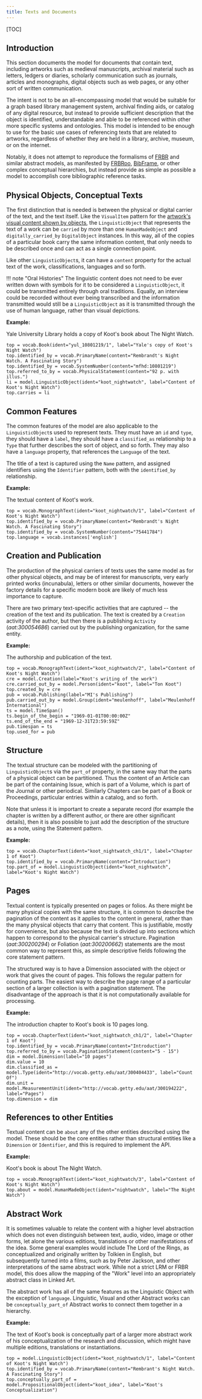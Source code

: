 ```yaml
---
title: Texts and Documents
---
```


[TOC]

## Introduction

This section documents the model for documents that contain text, including artworks such as medieval manuscripts, archival material such as letters, ledgers or diaries, scholarly communication such as journals, articles and monographs, digital objects such as web pages, or any other sort of written communication.

The intent is not to be an all-encompassing model that would be suitable for a graph based library management system, archival finding aids, or catalog of any digital resource, but instead to provide sufficient description that the object is identified, understandable and able to be referenced within other more specific systems and ontologies.  This model is intended to be enough to use for the basic use cases of referencing texts that are related to artworks, regardless of whether they are held in a library, archive, museum, or on the internet.

Notably, it does not attempt to reproduce the formalisms of [FRBR](https://www.ifla.org/node/2016) and similar abstract models, as manifested by [FRBRoo](https://www.ifla.org/publications/node/11240), [BibFrame](http://www.loc.gov/bibframe/docs/index.html), or other complex conceptual hierarchies, but instead provide as simple as possible a model to accomplish core bibliographic reference tasks. 

## Physical Objects, Conceptual Texts

The first distinction that is needed is between the physical or digital carrier of the text, and the text itself.  Like the `VisualItem` pattern for the [artwork's visual content shown by objects](/model/object/aboutness/#depiction), the `LinguisticObject` that represents the text of a work can be `carried` by more than one `HumanMadeObject` and `digitally_carried_by` `DigitalObject` instances.  In this way, all of the copies of a particular book carry the same information content, that only needs to be described once and can act as a single connection point.

Like other `LinguisticObject`s, it can have a `content` property for the actual text of the work, classifications, languages and so forth.

!!! note "Oral Histories"
    The linguistic content does not need to be ever written down with symbols for it to be considered a `LinguisticObject`, it could be transmitted entirely through oral traditions. Equally, an interview could be recorded without ever being transcribed and the information transmitted would still be a `LinguisticObject` as it is transmitted through the use of human language, rather than visual depictions. 


__Example:__

Yale University Library holds a copy of Koot's book about The Night Watch.

```crom
top = vocab.Book(ident="yul_10801219/1", label="Yale's copy of Koot's Night Watch")
top.identified_by = vocab.PrimaryName(content="Rembrandt's Night Watch. A Fascinating Story")
top.identified_by = vocab.SystemNumber(content="mfhd:10801219")
top.referred_to_by = vocab.PhysicalStatement(content="92 p. with illus.")
li = model.LinguisticObject(ident="koot_nightwatch", label="Content of Koot's Night Watch")
top.carries = li
```

## Common Features

The common features of the model are also applicable to the `LinguisticObject`s used to represent texts.  They must have an `id` and `type`, they should have a `label`, they should have a `classified_as` relationship to a `Type` that further describes the sort of object, and so forth. They may also have a `language` property, that references the `Language` of the text.

The title of a text is captured using the `Name` pattern, and assigned identifiers using the `Identifier` pattern, both with the `identified_by` relationship.

__Example:__

The textual content of Koot's work.

```crom
top = vocab.MonographText(ident="koot_nightwatch/1", label="Content of Koot's Night Watch")
top.identified_by = vocab.PrimaryName(content="Rembrandt's Night Watch. A Fascinating Story")
top.identified_by = vocab.SystemNumber(content="75441784")
top.language = vocab.instances['english']
```

## Creation and Publication

The production of the physical carriers of texts uses the same model as for other physical objects, and may be of interest for manuscripts, very early printed works (incunabula), letters or other similar documents, however the factory details for a specific modern book are likely of much less importance to capture.

There are two primary text-specific activities that are captured -- the creation of the text and its publication.  The text is created by a `Creation` activity of the author, but then there is a publishing `Activity` (_aat:300054686_) carried out by the publishing organization, for the same entity. 

__Example:__

The authorship and publication of the text.

```crom
top = vocab.MonographText(ident="koot_nightwatch/2", label="Content of Koot's Night Watch")
cre = model.Creation(label="Koot's writing of the work")
cre.carried_out_by = model.Person(ident="koot", label="Ton Koot")
top.created_by = cre
pub = vocab.Publishing(label="MI's Publishing")
pub.carried_out_by = model.Group(ident="meulenhoff", label="Meulenhoff International")
ts = model.TimeSpan()
ts.begin_of_the_begin = "1969-01-01T00:00:00Z"
ts.end_of_the_end = "1969-12-31T23:59:59Z"
pub.timespan = ts
top.used_for = pub
```

## Structure

The textual structure can be modeled with the partitioning of `LinguisticObject`s via the `part_of` property, in the same way that the parts of a physical object can be partitioned.  Thus the content of an Article can be part of the containing Issue, which is part of a Volume, which is part of the Journal or other periodical.  Similarly Chapters can be part of a Book or Proceedings, particular entries within a catalog, and so forth. 

Note that unless it is important to create a separate record (for example the chapter is written by a different author, or there are other significant details), then it is also possible to just add the description of the structure as a note, using the Statement pattern.

__Example:__

```crom
top = vocab.ChapterText(ident="koot_nightwatch_ch1/1", label="Chapter 1 of Koot")
top.identified_by = vocab.PrimaryName(content="Introduction")
top.part_of = model.LinguisticObject(ident="koot_nightwatch", label="Koot's Night Watch")
```

## Pages

Textual content is typically presented on pages or folios. As there might be many physical copies with the same structure, it is common to describe the pagination of the content as it applies to the content in general, rather than the many physical objects that carry that content. This is justifiable, mostly for convenience, but also because the text is divided up into sections which happen to correspond to the physical carrier's structure. Pagination (_aat:300200294_) or Foliation (_aat:300200662_) statements are the most common way to represent this, as simple descriptive fields following the core statement pattern. 

The structured way is to have a Dimension associated with the object or work that gives the count of pages. This follows the regular pattern for counting parts. The easiest way to describe the page range of a particular section of a larger collection is with a pagination statement.  The disadvantage of the approach is that it is not computationally available for processing.

__Example:__

The introduction chapter to Koot's book is 10 pages long.

```crom
top = vocab.ChapterText(ident="koot_nightwatch_ch1/2", label="Chapter 1 of Koot")
top.identified_by = vocab.PrimaryName(content="Introduction")
top.referred_to_by = vocab.PaginationStatement(content="5 - 15")
dim = model.Dimension(label="10 pages")
dim.value = 10
dim.classified_as = model.Type(ident="http://vocab.getty.edu/aat/300404433", label="Count Of")
dim.unit = model.MeasurementUnit(ident="http://vocab.getty.edu/aat/300194222", label="Pages")
top.dimension = dim
```

## References to other Entities

Textual content can be `about` any of the other entities described using the model. These should be the core entities rather than structural entities like a `Dimension` or `Identifier`, and this is required to implement the API.

__Example:__

Koot's book is about The Night Watch.

```crom
top = vocab.MonographText(ident="koot_nightwatch/3", label="Content of Koot's Night Watch")
top.about = model.HumanMadeObject(ident="nightwatch", label="The Night Watch")
```

## Abstract Work

It is sometimes valuable to relate the content with a higher level abstraction which does not even distinguish between text, audio, video, image or other forms, let alone the various editions, translations or other manifestations of the idea. Some general examples would include The Lord of the Rings, as conceptualized and originally written by Tolkien in English, but subsequently turned into a films, such as by Peter Jackson, and other interpretations of the same abstract work. While not a strict LRM or FRBR model, this does allow the mapping of the "Work" level into an appropriately abstract class in Linked Art.

The abstract work has all of the same features as the Linguistic Object with the exception of `language`. Linguistic, Visual and other Abstract works can be `conceptually_part_of` Abstract works to connect them together in a hierarchy. 

__Example:__

The text of Koot's book is conceptually part of a larger more abstract work of his conceptualization of the research and discussion, which might have multiple editions, translations or instantiations.

```crom
top = model.LinguisticObject(ident="koot_nightwatch/1", label="Content of Koot's Night Watch")
top.identified_by = vocab.PrimaryName(content="Rembrant's Night Watch. A Fascinating Story")
top.conceptually_part_of = model.PropositionalObject(ident="koot_idea", label="Koot's Conceptualization")
```
